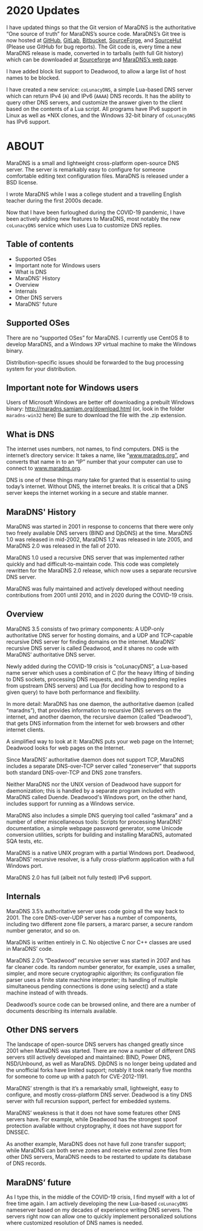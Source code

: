 # 2020 Updates

I have updated things so that the Git version of MaraDNS is the 
authoritative “One source of truth” for MaraDNS’s source code.
MaraDNS’s Git tree is now hosted at 
[GitHub](https://github.com/samboy/MaraDNS),
[GitLab](https://gitlab.com/maradns/maradns), 
[Bitbucket](https://bitbucket.org/maradns/maradns/),
[SourceForge](https://sourceforge.net/p/maradns-git/code/),
and 
[SourceHut](https://git.sr.ht/~samiam/MaraDNS)
(Please use GitHub for bug reports).  The Git code is,
every time a new MaraDNS release is made,
converted in to tarballs (with full Git history) which can be
downloaded at [Sourceforge](https://sourceforge.net/projects/maradns/)
and [MaraDNS’s web page](https://maradns.samiam.org/download.html).

I have added block list support to Deadwood, to allow a large list
of host names to be blocked.

I have created a new service: `coLunacyDNS`, a simple Lua-based DNS server
which can return IPv4 (`A`) and IPv6 (`AAAA`) DNS records.  It has the
ability to query other DNS servers, and customize the answer given to
the client based on the contents of a Lua script.  All programs have IPv6
support in Linux as well as *NIX clones, and the Windows 32-bit binary of
`coLunacyDNS` has IPv6 support.

# ABOUT

MaraDNS is a small and lightweight cross-platform open-source DNS
server. The server is remarkably easy to configure for someone
comfortable editing text configuration files. MaraDNS is released under
a BSD license.

I wrote MaraDNS while I was a college student and a travelling English
teacher during the first 2000s decade. 

Now that I have been furloughed during the COVID-19 pandemic, I have
been actively adding new features to MaraDNS, most notably the new
`coLunacyDNS` service which uses Lua to customize DNS replies.

## Table of contents

* Supported OSes
* Important note for Windows users
* What is DNS
* MaraDNS' History
* Overview
* Internals
* Other DNS servers
* MaraDNS' future

## Supported OSes

   There are no “supported OSes” for MaraDNS.  I currently use CentOS 8
   to develop MaraDNS, and a Windows XP virtual machine to make the
   Windows binary.

   Distribution-specific issues should be forwarded to the bug processing
   system for your distribution.

## Important note for Windows users

   Users of Microsoft Windows are better off downloading a prebuilt Windows
   binary: http://maradns.samiam.org/download.html (or, look in the
   folder `maradns-win32` here) 
   Be sure to download the file with the .zip extension.

## What is DNS

   The internet uses numbers, not names, to find computers. DNS is the
   internet’s directory service: It takes a name, like “www.maradns.org”,
   and converts that name in to an “IP” number that your computer can use
   to connect to www.maradns.org.

   DNS is one of these things many take for granted that is essential to
   using today’s internet. Without DNS, the internet breaks. It is
   critical that a DNS server keeps the internet working in a secure and
   stable manner.

## MaraDNS' History

   MaraDNS was started in 2001 in response to concerns that there were
   only two freely available DNS servers (BIND and DjbDNS) at the time.
   MaraDNS 1.0 was released in mid-2002, MaraDNS 1.2 was released in late
   2005, and MaraDNS 2.0 was released in the fall of 2010.

   MaraDNS 1.0 used a recursive DNS server that was implemented rather
   quickly and had difficult-to-maintain code. This code was completely
   rewritten for the MaraDNS 2.0 release, which now uses a separate
   recursive DNS server.

   MaraDNS was fully maintained and actively developed without needing
   contributions from 2001 until 2010, and in 2020 during the COVID-19
   crisis.

## Overview

   MaraDNS 3.5 consists of two primary components: A UDP-only
   authoritative DNS server for hosting domains, and a UDP and TCP-capable
   recursive DNS server for finding domains on the internet. MaraDNS’
   recursive DNS server is called Deadwood, and it shares no code with
   MaraDNS’ authoritative DNS server.

   Newly added during the COVID-19 crisis is “coLunacyDNS”, a Lua-based
   name server which uses a combination of C (for the heavy lifting of
   binding to DNS sockets, processing DNS requests, and handling pending
   replies from upstream DNS servers) and Lua (for deciding how to respond
   to a given query) to have both performance and flexibility.

   In more detail: MaraDNS has one daemon, the authoritative daemon
   (called “maradns”), that provides information to recursive DNS servers
   on the internet, and another daemon, the recursive daemon (called
   “Deadwood”), that gets DNS information from the internet for web
   browsers and other internet clients.

   A simplified way to look at it: MaraDNS puts your web page on the
   Internet; Deadwood looks for web pages on the Internet.

   Since MaraDNS’ authoritative daemon does not support TCP, MaraDNS
   includes a separate DNS-over-TCP server called “zoneserver” that
   supports both standard DNS-over-TCP and DNS zone transfers.

   Neither MaraDNS nor the UNIX version of Deadwood have support for
   daemonization; this is handled by a separate program included with
   MaraDNS called Duende. Deadwood's Windows port, on the other hand,
   includes support for running as a Windows service.

   MaraDNS also includes a simple DNS querying tool called “askmara” and a
   number of other miscellaneous tools: Scripts for processing MaraDNS'
   documentation, a simple webpage password generator, some Unicode
   conversion utilities, scripts for building and installing MaraDNS,
   automated SQA tests, etc.

   MaraDNS is a native UNIX program with a partial Windows port. Deadwood,
   MaraDNS' recursive resolver, is a fully cross-platform application with
   a full Windows port.

   MaraDNS 2.0 has full (albeit not fully tested) IPv6 support.

## Internals

   MaraDNS 3.5’s authoritative server uses code going all the way back 
   to 2001. The core DNS-over-UDP server has a number of components,
   including two different zone file parsers, a mararc parser, a secure
   random number generator, and so on.

   MaraDNS is written entirely in C. No objective C nor C++ classes are
   used in MaraDNS’ code.

   MaraDNS 2.0’s “Deadwood” recursive server was started in 2007 and has
   far cleaner code. Its random number generator, for example, uses a
   smaller, simpler, and more secure cryptographic algorithm; its
   configuration file parser uses a finite state machine interpreter; its
   handling of multiple simultaneous pending connections is done using
   select() and a state machine instead of with threads.

   Deadwood’s source code can be browsed online, and there are a
   number of documents describing its internals available.

## Other DNS servers

   The landscape of open-source DNS servers has changed greatly since 2001
   when MaraDNS was started. There are now a number of different DNS
   servers still actively developed and maintained: BIND, Power DNS,
   NSD/Unbound, as well as MaraDNS. DjbDNS is no longer being updated and
   the unofficial forks have limited support; notably it took nearly five
   months for someone to come up with a patch for CVE-2012-1191.

   MaraDNS’ strength is that it’s a remarkably small, lightweight, easy to
   configure, and mostly cross-platform DNS server. Deadwood is a tiny DNS
   server with full recursion support, perfect for embedded systems.

   MaraDNS’ weakness is that it does not have some features other DNS
   servers have. For example, while Deadwood has the strongest spoof
   protection available without cryptography, it does not have support for
   DNSSEC.

   As another example, MaraDNS does not have full zone transfer support;
   while MaraDNS can both serve zones and receive external zone files from
   other DNS servers, MaraDNS needs to be restarted to update its database
   of DNS records.

## MaraDNS’ future

   As I type this, in the middle of the COVID-19 crisis, I find myself
   with a lot of free time again.  I am actively developing the new
   Lua-based `coLunacyDNS` nameserver based on my decades of experience 
   writing DNS servers.  The servers right now can allow one to quickly 
   implement personalized solutions where customized resolution of DNS 
   names is needed.
